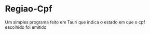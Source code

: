 # Regiao-Cpf
Um simples programa feito em Tauri que indica o estado em que o cpf escolhido foi emitido

